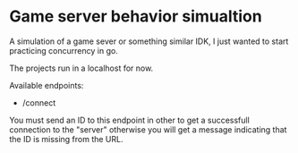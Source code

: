 # Game server behavior simualtion
A simulation of a game sever or something similar IDK, I just wanted to start practicing concurrency in go.

The projects run in a localhost for now.

Available endpoints:
* /connect

You must send an ID to this endpoint in other to get a successfull connection to the "server" otherwise you will get a message indicating that the ID is missing from the URL.
